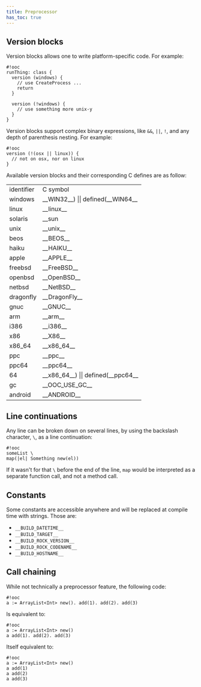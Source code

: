 ```yaml
---
title: Preprocessor
has_toc: true
---
```


## Version blocks

Version blocks allows one to write platform-specific code. For example:

    #!ooc
    runThing: class {
      version (windows) {
        // use CreateProcess ...
        return
      }

      version (!windows) {
        // use something more unix-y
      }
    }

Version blocks support complex binary expressions, like `&&`, `||`, `!`, and
any depth of parenthesis nesting. For example:

    #!ooc
    version (!(osx || linux)) {
      // not on osx, nor on linux
    }

Available version blocks and their corresponding C defines are as follow:

<table class="pretty">
<tbody>

<tr>
<td>identifier</td>
<td>C symbol</td>
</tr>

<tr>
<td>windows</td>
<td>__WIN32__) || defined(__WIN64__</td>
</tr>

<tr>
<td>linux</td>
<td>__linux__</td>
</tr>

<tr>
<td>solaris</td>
<td>__sun</td>
</tr>

<tr>
<td>unix</td>
<td>__unix__</td>
</tr>

<tr>
<td>beos</td>
<td>__BEOS__</td>
</tr>

<tr>
<td>haiku</td>
<td>__HAIKU__</td>
</tr>

<tr>
<td>apple</td>
<td>__APPLE__</td>
</tr>

<tr>
<td>freebsd</td>
<td>__FreeBSD__</td>
</tr>

<tr>
<td>openbsd</td>
<td>__OpenBSD__</td>
</tr>

<tr>
<td>netbsd</td>
<td>__NetBSD__</td>
</tr>

<tr>
<td>dragonfly</td>
<td>__DragonFly__</td>
</tr>

<tr>
<td>gnuc</td>
<td>__GNUC__</td>
</tr>

<tr>
<td>arm</td>
<td>__arm__</td>
</tr>

<tr>
<td>i386</td>
<td>__i386__</td>
</tr>

<tr>
<td>x86</td>
<td>__X86__</td>
</tr>

<tr>
<td>x86_64</td>
<td>__x86_64__</td>
</tr>

<tr>
<td>ppc</td>
<td>__ppc__</td>
</tr>

<tr>
<td>ppc64</td>
<td>__ppc64__</td>
</tr>

<tr>
<td>64</td>
<td>__x86_64__) || defined(__ppc64__</td>
</tr>

<tr>
<td>gc</td>
<td>__OOC_USE_GC__</td>
</tr>

<tr>
<td>android</td>
<td>__ANDROID__</td>
</tr>

</tbody>
</table>

## Line continuations

Any line can be broken down on several lines, by using the backslash character, `\`,
as a line continuation:

    #!ooc
    someList \
    map(|el| Something new(el))

If it wasn't for that `\` before the end of the line, `map` would be interpreted as
a separate function call, and not a method call.

## Constants

Some constants are accessible anywhere and will be replaced at compile time with
strings. Those are:

  * `__BUILD_DATETIME__`
  * `__BUILD_TARGET__`
  * `__BUILD_ROCK_VERSION__`
  * `__BUILD_ROCK_CODENAME__`
  * `__BUILD_HOSTNAME__`

## Call chaining

While not technically a preprocessor feature, the following code:

    #!ooc
    a := ArrayList<Int> new(). add(1). add(2). add(3)

Is equivalent to:

    #!ooc
    a := ArrayList<Int> new()
    a add(1). add(2). add(3)

Itself equivalent to:

    #!ooc
    a := ArrayList<Int> new()
    a add(1)
    a add(2)
    a add(3)

